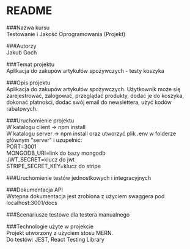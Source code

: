 # README #

###Nazwa kursu<br />
Testowanie i Jakość Oprogramowania (Projekt)

###Autorzy<br />
Jakub Goch

###Temat projektu<br />
Aplikacja do zakupów artykułów spożywczych - testy koszyka

###Opis projektu<br />
Aplikacja do zakupów artykułów spożywczych. Użytkownik może się zarejestrować, zalogować, przeglądać produkty, dodać je do koszyka, dokonać płatności, dodać swój email do newslettera, użyć kodów rabatowych.

###Uruchomienie projektu<br />
W katalogu client -> npm install<br />
W katalogu server -> npm install oraz utworzyć plik .env w folderze głównym "server" i uzupełnić:<br />
PORT=3001<br />
MONGODB_URI=link do bazy mongodb<br />
JWT_SECRET=klucz do jwt<br />
STRIPE_SECRET_KEY=klucz do stripe<br />

###Uruchomienie testów jednostkowych i integracyjnych<br />

###Dokumentacja API<br />
Wstępna dokumentacja jest zrobiona z użyciem swaggera pod localhost:3001/docs

###Scenariusze testowe dla testera manualnego<br />

###Technologie użyte w projekcie<br />
Projekt utworzony z użyciem stosu MERN.<br />
Do testów: JEST, React Testing Library

